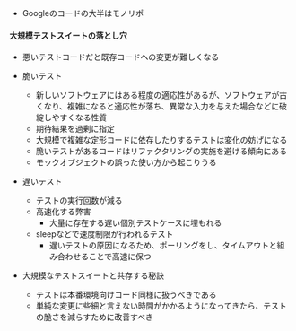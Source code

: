 - Googleのコードの大半はモノリポ

#### 大規模テストスイートの落とし穴

- 悪いテストコードだと既存コードへの変更が難しくなる
- 脆いテスト
	- 新しいソフトウェアにはある程度の適応性があるが、ソフトウェアが古くなり、複雑になると適応性が落ち、異常な入力を与えた場合などに破綻しやすくなる性質
	- 期待結果を過剰に指定
	- 大規模で複雑な定形コードに依存したりするテストは変化の妨げになる
	- 脆いテストがあるコードはリファクタリングの実施を避ける傾向にある
	- モックオブジェクトの誤った使い方から起こりうる
- 遅いテスト
	- テストの実行回数が減る
	- 高速化する弊害
		- 大量に存在する遅い個別テストケースに埋もれる
	- sleepなどで速度制限が行われるテスト
		- 遅いテストの原因になるため、ポーリングをし、タイムアウトと組み合わせることで高速に保つ

- 大規模なテストスイートと共存する秘訣
	- テストは本番環境向けコード同様に扱うべきである
	- 単純な変更に些細と言えない時間がかかるようになってきたら、テストの脆さを減らすために改善すべき

